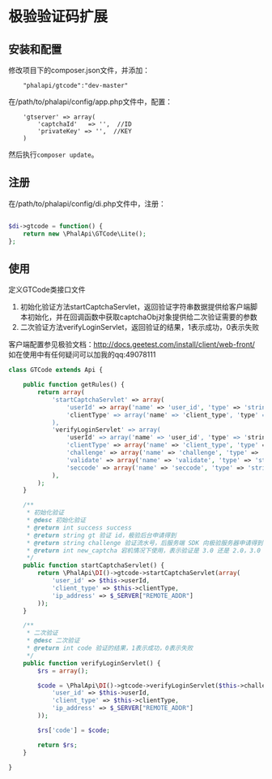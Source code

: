# 极验验证码扩展


## 安装和配置
修改项目下的composer.json文件，并添加：  
```
    "phalapi/gtcode":"dev-master"
```
在/path/to/phalapi/config/app.php文件中，配置： 
```
    'gtserver' => array(
        'captchaId'   => '',  //ID
        'privateKey' => '',  //KEY
    )
```
然后执行```composer update```。  

## 注册
在/path/to/phalapi/config/di.php文件中，注册：  
```php

$di->gtcode = function() {
	return new \PhalApi\GTCode\Lite();
};
```

## 使用
定义GTCode类接口文件

1. 初始化验证方法startCaptchaServlet，返回验证字符串数据提供给客户端脚本初始化，并在回调函数中获取captchaObj对象提供给二次验证需要的参数
2. 二次验证方法verifyLoginServlet，返回验证的结果，1表示成功，0表示失败

客户端配置参见极验文档：http://docs.geetest.com/install/client/web-front/
如在使用中有任何疑问可以加我的qq:49078111

```php
class GTCode extends Api {

    public function getRules() {
        return array(
            'startCaptchaServlet' => array(
                'userId' => array('name' => 'user_id', 'type' => 'string', 'require' => false, 'default' => 'test', desc' => '用户ID'),
                'clientType' => array('name' => 'client_type', 'type' => 'enum', 'require' => false, 'default' => 'web', 'range' => array('web','h5','native'), 'desc' => 'web:电脑上的浏览器；h5:手机上的浏览器，包括移动应用内完全内置的web_view；native：通过原生SDK植入APP应用的方式')
            ),
            'verifyLoginServlet' => array(
                'userId' => array('name' => 'user_id', 'type' => 'string', 'require' => false, 'default' => 'test', desc' => '用户ID'),
                'clientType' => array('name' => 'client_type', 'type' => 'enum', 'require' => false, 'default' => 'web', 'range' => array('web','h5','native'), 'desc' => 'web:电脑上的浏览器；h5:手机上的浏览器，包括移动应用内完全内置的web_view；native：通过原生SDK植入APP应用的方式'),
                'challenge' => array('name' => 'challenge', 'type' => 'string', 'require' => true, 'desc' => 'challenge'),
                'validate' => array('name' => 'validate', 'type' => 'string', 'require' => true, 'desc' => 'validate'),
                'seccode' => array('name' => 'seccode', 'type' => 'string', 'require' => true, 'desc' => 'seccode'),
            ),
        );
    }

    /**
     * 初始化验证
     * @desc 初始化验证
     * @return int success success
     * @return string gt 验证 id，极验后台申请得到
     * @return string challenge 验证流水号，后服务端 SDK 向极验服务器申请得到
     * @return int new_captcha 宕机情况下使用，表示验证是 3.0 还是 2.0，3.0 的 sdk 该字段为 true
     */
    public function startCaptchaServlet() {
        return \PhalApi\DI()->gtcode->startCaptchaServlet(array(
            'user_id' => $this->userId,
            'client_type' => $this->clientType,
            'ip_address' => $_SERVER["REMOTE_ADDR"]
        ));
    }

    /**
     * 二次验证
     * @desc 二次验证
     * @return int code 验证的结果，1表示成功，0表示失败
     */
    public function verifyLoginServlet() {
        $rs = array();

        $code = \PhalApi\DI()->gtcode->verifyLoginServlet($this->challenge, $this->validate, $this->seccode, array(
            'user_id' => $this->userId,
            'client_type' => $this->clientType,
            'ip_address' => $_SERVER["REMOTE_ADDR"]
        ));

        $rs['code'] = $code;

        return $rs;
    }

}
```